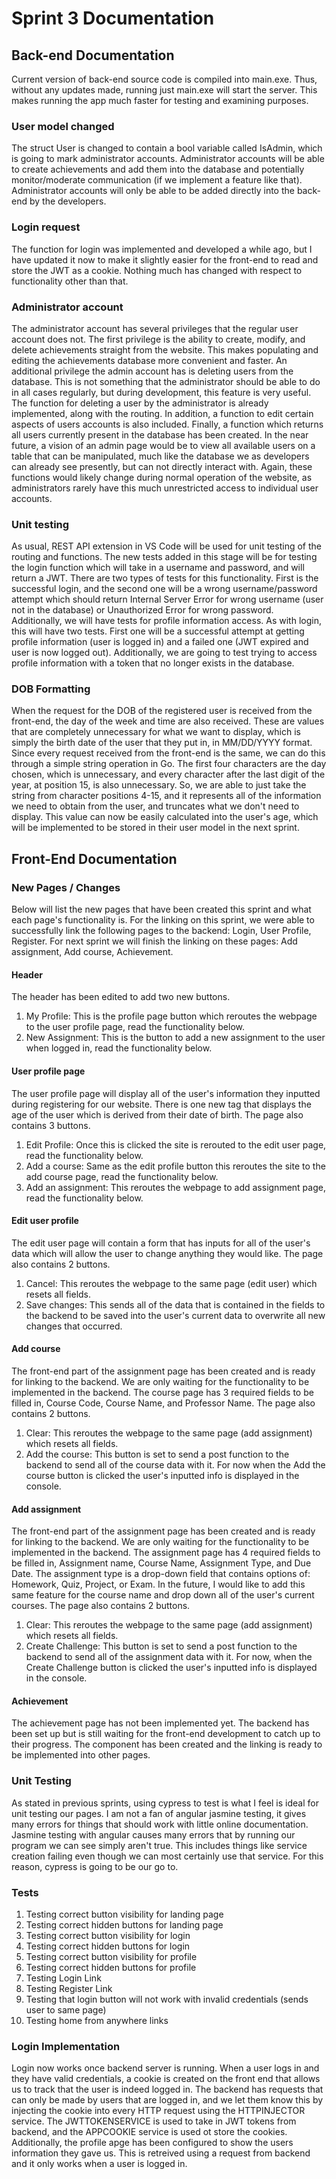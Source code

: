# Sprint 3 Documentation

## Back-end Documentation

Current version of back-end source code is compiled into main.exe. Thus, without any updates made, running just main.exe will start the server. This makes running the app much faster for testing and examining purposes. 

### User model changed
The struct User is changed to contain a bool variable called IsAdmin, which is going to mark administrator accounts. Administrator accounts will be able to create achievements and add them into the database and potentially monitor/moderate communication (if we implement a feature like that). Administrator accounts will only be able to be added directly into the back-end by the developers.

### Login request
The function for login was implemented and developed a while ago, but I have updated it now to make it slightly easier for the front-end to read and store the JWT as a cookie. Nothing much has changed with respect to functionality other than that. 

### Administrator account
The administrator account has several privileges that the regular user account does not. The first privilege is the ability to create, modify, and delete achievements straight from the website. This makes populating and editing the achievements database more convenient and faster. An additional privilege the admin account has is deleting users from the database. This is not something that the administrator should be able to do in all cases regularly, but during development, this feature is very useful. The function for deleting a user by the administrator is already implemented, along with the routing. In addition, a function to edit certain aspects of users accounts is also included. Finally, a function which returns all users currently present in the database has been created. In the near future, a vision of an admin page would be to view all available users on a table that can be manipulated, much like the database we as developers can already see presently, but can not directly interact with. Again, these functions would likely change during normal operation of the website, as administrators rarely have this much unrestricted access to individual user accounts. 

### Unit testing

As usual, REST API extension in VS Code will be used for unit testing of the routing and functions. The new tests added in this stage will be for testing the login function which will take in a username and password, and will return a JWT. There are two types of tests for this functionality. First is the successful login, and the second one will be a wrong username/password attempt which should return Internal Server Error for wrong username (user not in the database) or Unauthorized Error for wrong password. Additionally, we will have tests for profile information access. As with login, this will have two tests. First one will be a successful attempt at getting profile information (user is logged in) and a failed one (JWT expired and user is now logged out). Additionally, we are going to test trying to access profile information with a token that no longer exists in the database.

### DOB Formatting 

When the request for the DOB of the registered user is received from the front-end, the day of the week and time are also received. These are values that are completely unnecessary for what we want to display, which is simply the birth date of the user that they put in, in MM/DD/YYYY format. Since every request received from the front-end is the same, we can do this through a simple string operation in Go. The first four characters are the day chosen, which is unnecessary, and every character after the last digit of the year, at position 15, is also unnecessary. So, we are able to just take the string from character positions 4-15, and it represents all of the information we need to obtain from the user, and truncates what we don't need to display. This value can now be easily calculated into the user's age, which will be implemented to be stored in their user model in the next sprint. 

## Front-End Documentation

### New Pages / Changes
Below will list the new pages that have been created this sprint and what each page's functionality is.
For the linking on this sprint, we were able to successfully link the following pages to the backend: Login, User Profile, Register.
For next sprint we will finish the linking on these pages: Add assignment, Add course, Achievement.

#### Header
The header has been edited to add two new buttons. 
 1. My Profile: This is the profile page button which reroutes the webpage to the user profile page, read the functionality below.
 2. New Assignment: This is the button to add a new assignment to the user when logged in, read the functionality below.
 
#### User profile page
The user profile page will display all of the user's information they inputted during registering for our website.
There is one new tag that displays the age of the user which is derived from their date of birth.
The page also contains 3 buttons. 
 1. Edit Profile: Once this is clicked the site is rerouted to the edit user page, read the functionality below.
 2. Add a course: Same as the edit profile button this reroutes the site to the add course page, read the functionality below.
 3. Add an assignment: This reroutes the webpage to add assignment page, read the functionality below.

#### Edit user profile
The edit user page will contain a form that has inputs for all of the user's data which will allow the user to change anything they would like. 
The page also contains 2 buttons.
 1. Cancel: This reroutes the webpage to the same page (edit user) which resets all fields.
 2. Save changes: This sends all of the data that is contained in the fields to the backend to be saved into the user's current data to overwrite all new changes that occurred.

#### Add course
The front-end part of the assignment page has been created and is ready for linking to the backend. 
We are only waiting for the functionality to be implemented in the backend.
The course page has 3 required fields to be filled in,
Course Code, Course Name, and Professor Name.
The page also contains 2 buttons.
 1. Clear: This reroutes the webpage to the same page (add assignment) which resets all fields.
 2. Add the course: This button is set to send a post function to the backend to send all of the course data with it.
For now when the Add the course button is clicked the user's inputted info is displayed in the console.

#### Add assignment
The front-end part of the assignment page has been created and is ready for linking to the backend. 
We are only waiting for the functionality to be implemented in the backend.
The assignment page has 4 required fields to be filled in,
Assignment name, Course Name, Assignment Type, and Due Date.
The assignment type is a drop-down field that contains options of: Homework, Quiz, Project, or Exam.
In the future, I would like to add this same feature for the course name and drop down all of the user's current courses.
The page also contains 2 buttons.
 1. Clear: This reroutes the webpage to the same page (add assignment) which resets all fields.
 2. Create Challenge: This button is set to send a post function to the backend to send all of the assignment data with it.
For now, when the Create Challenge button is clicked the user's inputted info is displayed in the console.

#### Achievement
The achievement page has not been implemented yet. The backend has been set up but is still waiting for the front-end development to catch up to their progress.
The component has been created and the linking is ready to be implemented into other pages.



### Unit Testing
As stated in previous sprints, using cypress to test is what I feel is ideal for unit testing our pages. I am not a fan of angular jasmine testing, it gives many errors for things that should work with little online documentation. Jasmine testing with angular causes many errors that by running our program we can see simply aren't true. This includes things like service creation failing even though we can most certainly use that service. For this reason, cypress is going to be our go to.
### Tests
1. Testing correct button visibility for landing page
2. Testing correct hidden buttons for landing page
3. Testing correct button visibility for login
4. Testing correct hidden buttons for login
5. Testing correct button visibility for profile
6. Testing correct hidden buttons for profile
7. Testing Login Link
8. Testing Register Link
9. Testing that login button will not work with invalid credentials (sends user to same page)
10. Testing home from anywhere links

### Login Implementation
Login now works once backend server is running. When a user logs in and they have valid credentials, a cookie is created on the front end that allows us to track that the user is indeed logged in. The backend has requests that can only be made by users that are logged in, and we let them know this by injecting the cookie into every HTTP request using the HTTPINJECTOR service. The JWTTOKENSERVICE is used to take in JWT tokens from backend, and the APPCOOKIE service is used ot store the cookies. Additionally, the profile apge has been configured to show the users information they gave us. This is retreived using a request from backend and it only works when a user is logged in.
